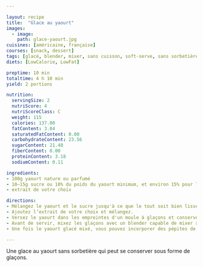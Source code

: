 ```yaml
---

layout: recipe
title:  "Glace au yaourt"
images:
  - image:
    path: glace-yaourt.jpg
cuisines: [américaine, française]
courses: [snack, dessert]
tags: [glacé, blender, mixer, sans cuisson, soft-serve, sans sorbetière, 3 ingrédients]
diets: [LowCalorie, LowFat]

preptime: 10 min
totaltime: 4 h 10 min
yield: 2 portions

nutrition:
  servingSize: 2
  nutriScore: 4
  nutriScoreClass: C
  weight: 115
  calories: 137.00
  fatContent: 3.04
  saturatedFatContent: 0.00
  carbohydrateContent: 23.56
  sugarContent: 21.40
  fiberContent: 0.00
  proteinContent: 3.18
  sodiumContent: 0.11

ingredients:
- 100g yaourt nature ou parfumé
- 10–15g sucre ou 10% du poids du yaourt minimum, et environ 15% pour les becs sucrés
- extrait de votre choix

directions:
- Mélangez le yaourt et le sucre jusqu'à ce que le tout soit bien lisse. 
- Ajoutez l’extrait de votre choix et mélangez.
- Versez le yaourt dans les empreintes d'un moule à glaçons et conservez les au congélateur. 
- Avant de servir, mixez les glaçons avec un blender capable de mixer à haute vitesse ou disposant d'une fonction pour piller des glaçons et obtenir une consistance de crème glacée proche de la gelato. 
- Une fois le yaourt glacé mixé, vous pouvez incorporer des pépites de chocolat, oléagineux, caramel, etc.

---
```


Une glace au yaourt sans sorbetière qui peut se conserver sous forme de glaçons.